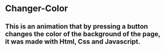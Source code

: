 # Changer-Color
## This is an animation that by pressing a button changes the color of the background of the page, it was made with Html, Css and Javascript.
